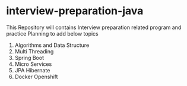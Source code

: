 # interview-preparation-java
This Repository will contains Interview preparation related program and practice
Planning to add below topics
1. Algorithms and Data Structure
2. Multi Threading 
3. Spring Boot
4. Micro Services
5. JPA Hibernate
6. Docker Openshift
